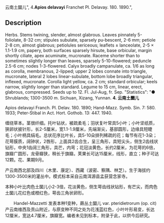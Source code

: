 云南土圞儿",
4.**Apios delavayi** Franchet Pl. Delavay. 180. 1890.",

## Description
Herbs. Stems twining, slender, almost glabrous. Leaves pinnately 5-foliolate, 8-32 cm; stipules subulate, sparsely pu-bescent, 2-6 mm; petiole 2-8 cm, almost glabrous; petiolules sericeous; leaflets ± lanceolate, 2-5 × 1.1-1.9 cm, papery, both surfaces sparsely hirsute, base orbicular, margin shortly ciliate, apex acuminate, mucronate. Raceme shorter than to sometimes slightly longer than leaves, sparsely 5-10-flowered; peduncle 2.5-6 cm; nodes 1-3-flowered. Calyx broadly campanulate, ca. 1/6 as long as corolla, membranous, 2-lipped; upper 2 lobes connate into triangle, mucronate, lateral 2 lobes linear-subulate, bottom lobe broadly triangular, inflexed, mucronate. Corolla light yellow, ca. 2 cm; standard orbicular; keels narrow, slightly longer than standard. Legume to 15 cm, linear, erect, glabrous, compressed. Seeds up to 12. Fl. Jul-Aug, fr. Sep.
  "Statistics": "● Shrublands; 1300-3500 m. Sichuan, Xizang, Yunnan.
**4. 云南土圞儿**

Apios delavayi Franch. Pl. Delav. 180. 1890; Hand-Mazz. Symb. Sin. 7: 580. 1933; Peter-Stibal in Act. Hort. Gothob. 13: 447. 1940.

缠绕草本。茎很纤细。托叶钻状，被疏柔毛；羽状复叶常具5小叶；小叶坚纸质，狭卵状披针形，长2-5厘米，宽1.1-1.9厘米，先端渐尖，基部圆形，边缘具短睫毛；小叶柄具绢毛。总状花序比叶长，具5-10朵排列稀疏的花；每节有花1-3朵；花萼膜质，阔钟状，2唇形，上面具2齿合生，呈三角形，具短尖头，侧生2齿线状钻形，中央1齿阔三角形，具芒，内弯；花冠淡黄色，长约2厘米，为花萼的6倍，旗瓣广圆形，龙骨瓣狭，稍长于旗瓣。荚果长可达15厘米，线形，直立；种子可达12颗。花、果期9月。

产云南西北部及四川（木里、康定）、西藏（波密、察隅、林芝）。生于海拔约1300-3500米的灌丛中。模式标本采自云南洱源县孟获营念家寺。

本种小叶比肉色土圞儿小2-3倍，花淡黄色，侧生萼齿线状钻形，有芒尖，而肉色土圞儿花红色或橙红色，萼齿三角状卵形。
<p style='text-indent:28px'>Handel-Mazzetti 发表本种1变种，蕨丛土圞儿 var. pteridietrorum (op. cit) 产云南维西及贡山附近，与原变种不同之处为花浅蓝红色，小叶叶形易变，长达12厘米，宽达4.7厘米，旗瓣宽。编者未见到标本，附录于此，以供今后研究。

